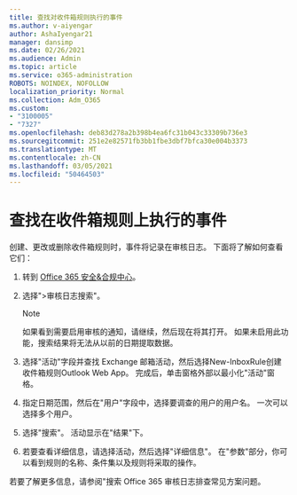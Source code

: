 ```yaml
---
title: 查找对收件箱规则执行的事件
ms.author: v-aiyengar
author: AshaIyengar21
manager: dansimp
ms.date: 02/26/2021
ms.audience: Admin
ms.topic: article
ms.service: o365-administration
ROBOTS: NOINDEX, NOFOLLOW
localization_priority: Normal
ms.collection: Adm_O365
ms.custom:
- "3100005"
- "7327"
ms.openlocfilehash: deb83d278a2b398b4ea6fc31b043c33309b736e3
ms.sourcegitcommit: 251e2e82571fb3bb1fbe3dbf7bfca30e004b3373
ms.translationtype: MT
ms.contentlocale: zh-CN
ms.lasthandoff: 03/05/2021
ms.locfileid: "50464503"
---
```

# <a name="find-events-performed-on-inbox-rules"></a>查找在收件箱规则上执行的事件

创建、更改或删除收件箱规则时，事件将记录在审核日志。 下面将了解如何查看它们：

1. 转到 [Office 365 安全&合规中心](https://go.microsoft.com/fwlink/p/?linkid=2077143)。
1. 选择">审核日志搜索"。

    > [!NOTE]
    > 如果看到需要启用审核的通知，请继续，然后现在将其打开。 如果未启用此功能，搜索结果将无法从以前的日期提取数据。
1. 选择"活动"字段并查找 Exchange 邮箱活动，然后选择New-InboxRule创建收件箱规则Outlook Web App。 完成后，单击窗格外部以最小化"活动"窗格。
1. 指定日期范围，然后在"用户"字段中，选择要调查的用户的用户名。 一次可以选择多个用户。
1. 选择"搜索"。 活动显示在"结果"下。
1. 若要查看详细信息，请选择活动，然后选择"详细信息"。 在"参数"部分，你可以看到规则的名称、条件集以及规则将采取的操作。

若要了解更多信息，请参阅"搜索 Office 365 审核日志排查常见方案问题。